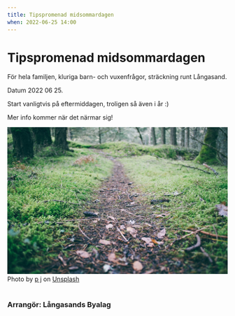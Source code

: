 ```yaml
---
title: Tipspromenad midsommardagen
when: 2022-06-25 14:00
---
```

# Tipspromenad midsommardagen

För hela familjen, kluriga barn- och vuxenfrågor, sträckning runt Långasand.

Datum 2022 06 25.

Start vanligtvis på eftermiddagen, troligen så även i år :)

Mer info kommer när det närmar sig! 

<div class="center">
    <img width="800" src="/assets/images/p-j-9702xTENR-M-unsplash.jpg" />
</div>
<div class="center">
    Photo by <a href="https://unsplash.com/@pjrvs?utm_source=unsplash&utm_medium=referral&utm_content=creditCopyText">p j</a> on <a href="https://unsplash.com/s/photos/cut-path?utm_source=unsplash&utm_medium=referral&utm_content=creditCopyText">Unsplash</a>
</div>  

<br>

### Arrangör: Långasands Byalag

<!-- 

Start och mål vid Strandstugan.

Startavgift 20kr. Barn upp till 12 år gratis.

Medtag egen penna och tänk på att hålla rekommenderat avstånd, vänta lite om det skulle bli trångt!

-->
